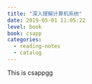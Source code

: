 ```yaml
---
title: "深入理解计算机系统"
date: 2019-05-01 11:05:22
level: book
book: csapp
categories:
  - reading-notes
  - catalog
---
```


<p> This is csappgg</p>
